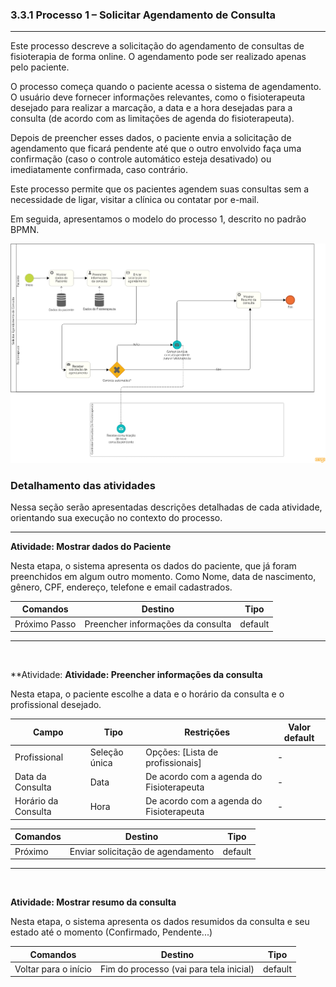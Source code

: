 ### **3.3.1 Processo 1 – Solicitar Agendamento de Consulta**

---

Este processo descreve a solicitação do agendamento de consultas de fisioterapia de forma online. O agendamento pode ser realizado apenas pelo paciente.

O processo começa quando o paciente acessa o sistema de agendamento. O usuário deve fornecer informações relevantes, como o fisioterapeuta desejado para realizar a marcação, a data e a hora desejadas para a consulta (de acordo com as limitações de agenda do fisioterapeuta).

Depois de preencher esses dados, o paciente envia a solicitação de agendamento que ficará pendente até que o outro envolvido faça uma confirmação (caso o controle automático esteja desativado) ou imediatamente confirmada, caso contrário.

Este processo permite que os pacientes agendem suas consultas sem a necessidade de ligar, visitar a clínica ou contatar por e-mail.

Em seguida, apresentamos o modelo do processo 1, descrito no padrão BPMN.

![Modelo BPMN do Processo 1](../assets/processes/processo-1-agendar-consulta.png "Modelo BPMN do Processo 1.")

### **Detalhamento das atividades**

Nessa seção serão apresentadas descrições detalhadas de cada atividade, orientando sua execução no contexto do processo.

---

**Atividade: Mostrar dados do Paciente**

Nesta etapa, o sistema apresenta os dados do paciente, que já foram preenchidos em algum outro momento. Como Nome, data de nascimento, gênero, CPF, endereço, telefone e email cadastrados.


| **Comandos**  | **Destino**                       | **Tipo** |
| ------------- | --------------------------------- | -------- |
| Próximo Passo | Preencher informações da consulta | default  |

---

<br>

**Atividade: **Atividade: Preencher informações da consulta**

Nesta etapa, o paciente escolhe a data e o horário da consulta e o profissional desejado.

| **Campo**           | **Tipo**      | **Restrições**                           | **Valor default** |
| ------------------- | ------------- | ---------------------------------------- | ----------------- |
| Profissional        | Seleção única | Opções: [Lista de profissionais]         | -                 |
| Data da Consulta    | Data          | De acordo com a agenda do Fisioterapeuta | -                 |
| Horário da Consulta | Hora          | De acordo com a agenda do Fisioterapeuta | -                 |

| **Comandos** | **Destino**                       | **Tipo** |
| ------------ | --------------------------------- | -------- |
| Próximo      | Enviar solicitação de agendamento | default  |

---

<br>

**Atividade: Mostrar resumo da consulta**

Nesta etapa, o sistema apresenta os dados resumidos da consulta e seu estado até o momento (Confirmado, Pendente...)


| **Comandos**         | **Destino**                             | **Tipo** |
| -------------------- | --------------------------------------- | -------- |
| Voltar para o início | Fim do processo (vai para tela inicial) | default  |